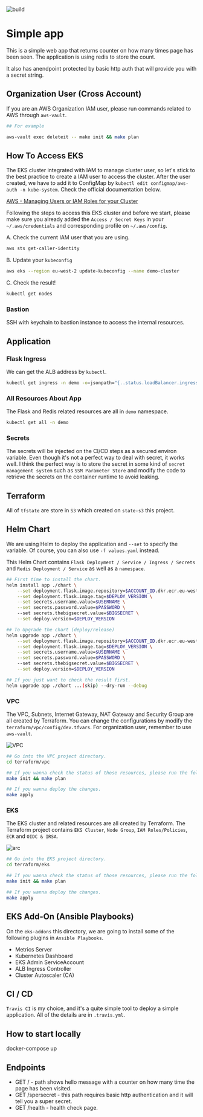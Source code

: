 ![build](https://travis-ci.org/davidh83110/flask-k8s.svg?branch=master)

# Simple app
This is a simple web app that returns counter on how many times page has been seen.
The application is using redis to store the count.

It also has anendpoint protected by basic http auth that will provide you with a secret string.


## Organization User (Cross Account)
If you are an AWS Organization IAM user, please run commands related to AWS through `aws-vault`.

```bash
## For example

aws-vault exec deleteit -- make init && make plan
```


## How To Access EKS
The EKS cluster integrated with IAM to manage cluster user, so let's stick to the best practice to create a IAM user to access the cluster.
After the user created, we have to add it to ConfigMap by `kubectl edit configmap/aws-auth -n kube-system`.
Check the official documentation below. 

[AWS - Managing Users or IAM Roles for your Cluster](https://docs.aws.amazon.com/eks/latest/userguide/add-user-role.html) 

Following the steps to access this EKS cluster and before we start, please make sure you already added the `Access / Secret Keys` in your `~/.aws/credentials` and corresponding profile on `~/.aws/config`.

A. Check the current IAM user that you are using.
```bash
aws sts get-caller-identity
```

B. Update your `kubeconfig`
```bash
aws eks --region eu-west-2 update-kubeconfig --name demo-cluster
```

C. Check the result!
```bash
kubectl get nodes
```

### Bastion
SSH with keychain to bastion instance to access the internal resources.


## Application
### Flask Ingress
We can get the ALB address by `kubectl`.
```bash
kubectl get ingress -n demo -o=jsonpath="{..status.loadBalancer.ingress[0].hostname}"
```

### All Resources About App
The Flask and Redis related resources are all in `demo` namespace.
```bash
kubectl get all -n demo
```

### Secrets
The secrets will be injected on the CI/CD steps as a secured environ variable.
Even though it's not a perfect way to deal with secret, it works well.
I think the perfect way is to store the secret in some kind of `secret management system` such as `SSM Parameter Store` and modify the code to retrieve the secrets on the container runtime to avoid leaking.


## Terraform
All of `tfstate` are store in `S3` which created on `state-s3` this project.  


## Helm Chart
We are using Helm to deploy the application and `--set` to specify the variable.
Of course, you can also use `-f values.yaml` instead.

This Helm Chart contains `Flask Deployment / Service / Ingress / Secrets` and `Redis Deployment / Service` as well as a `namespace`.


```bash
## First time to install the chart.
helm install app ./chart \
    --set deployment.flask.image.repository=$ACCOUNT_ID.dkr.ecr.eu-west-2.amazonaws.com/flask-app \
    --set deployment.flask.image.tag=$DEPLOY_VERSION \
    --set secrets.username.value=$USERNAME \
    --set secrets.password.value=$PASSWORD \ 
    --set secrets.thebigsecret.value=$BIGSECRET \
    --set deploy.version=$DEPLOY_VERSION

## To Upgrade the chart (deploy/release)
helm upgrade app ./chart \
    --set deployment.flask.image.repository=$ACCOUNT_ID.dkr.ecr.eu-west-2.amazonaws.com/flask-app \
    --set deployment.flask.image.tag=$DEPLOY_VERSION \
    --set secrets.username.value=$USERNAME \
    --set secrets.password.value=$PASSWORD \ 
    --set secrets.thebigsecret.value=$BIGSECRET \
    --set deploy.version=$DEPLOY_VERSION

## If you just want to check the result first.
helm upgrade app ./chart ...(skip) --dry-run --debug
```


### VPC
The VPC, Subnets, Internet Gateway, NAT Gateway and Security Group are all created by Terraform.
You can change the configurations by modify the `terraform/vpc/config/dev.tfvars`. For organization user, remember to use `aws-vault`.

![VPC](https://live.staticflickr.com/65535/49751801831_97769ee6fa_k.jpg)

```bash
## Go into the VPC project directory.
cd terraform/vpc

## If you wanna check the status of those resources, please run the following commands.
make init && make plan

## If you wanna deploy the changes.
make apply
``` 


### EKS
The EKS cluster and related resources are all created by Terraform.
The Terraform project contains `EKS Cluster`, `Node Group`, `IAM Roles/Policies`, `ECR` and `OIDC & IRSA`.

![arc](https://live.staticflickr.com/65535/49751615113_ff81d31f5c_k.jpg)

```bash
## Go into the EKS project directory.
cd terraform/eks

## If you wanna check the status of those resources, please run the following commands.
make init && make plan

## If you wanna deploy the changes.
make apply
``` 


## EKS Add-On (Ansible Playbooks)
On the `eks-addons` this directory, we are going to install some of the following plugins in `Ansible Playbooks`.

- Metrics Server
- Kubernetes Dashboard
- EKS Admin ServiceAccount
- ALB Ingress Controller
- Cluster Autoscaler (CA)


## CI / CD
`Travis CI` is my choice, and it's a quite simple tool to deploy a simple application.
All of the details are in `.travis.yml`.


## How to start locally
docker-compose up

## Endpoints
* GET / - path shows hello message with a counter on how many time the page has been visited.
* GET /spersecret - this path requires basic http authentication and it will tell you a super secret.
* GET /health - health check page.
